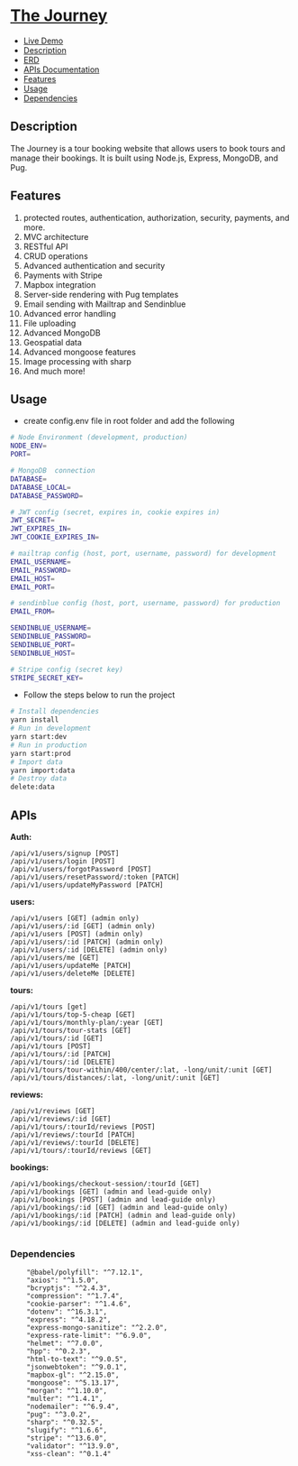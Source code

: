 # [The Journey](https://the-journey-q5g0.onrender.com/)

-   [Live Demo](https://the-journey-q5g0.onrender.com/)
-   [Description](#description)
-   [ERD](/docs/ERD-natours.md)
-   [APIs Documentation](#apis)
-   [Features](#features)
-   [Usage](#usage)
-   [Dependencies](#dependencies)

## Description

The Journey is a tour booking website that allows users to book tours and manage their bookings. It is built using Node.js, Express, MongoDB, and Pug.

## Features

1. protected routes, authentication, authorization, security, payments, and more.
2. MVC architecture
3. RESTful API
4. CRUD operations
5. Advanced authentication and security
6. Payments with Stripe
7. Mapbox integration
8. Server-side rendering with Pug templates
9. Email sending with Mailtrap and Sendinblue
10. Advanced error handling
11. File uploading
12. Advanced MongoDB
13. Geospatial data
14. Advanced mongoose features
15. Image processing with sharp
16. And much more!

## Usage

-   create config.env file in root folder and add the following

```bash
# Node Environment (development, production)
NODE_ENV=
PORT=

# MongoDB  connection
DATABASE=
DATABASE_LOCAL=
DATABASE_PASSWORD=

# JWT config (secret, expires in, cookie expires in)
JWT_SECRET=
JWT_EXPIRES_IN=
JWT_COOKIE_EXPIRES_IN=

# mailtrap config (host, port, username, password) for development
EMAIL_USERNAME=
EMAIL_PASSWORD=
EMAIL_HOST=
EMAIL_PORT=

# sendinblue config (host, port, username, password) for production
EMAIL_FROM=

SENDINBLUE_USERNAME=
SENDINBLUE_PASSWORD=
SENDINBLUE_PORT=
SENDINBLUE_HOST=

# Stripe config (secret key)
STRIPE_SECRET_KEY=

```

-   Follow the steps below to run the project

```bash
# Install dependencies
yarn install
# Run in development
yarn start:dev
# Run in production
yarn start:prod
# Import data
yarn import:data
# Destroy data
delete:data
```

## APIs

**Auth:**

```
/api/v1/users/signup [POST]
/api/v1/users/login [POST]
/api/v1/users/forgotPassword [POST]
/api/v1/users/resetPassword/:token [PATCH]
/api/v1/users/updateMyPassword [PATCH]
```

**users:**

```
/api/v1/users [GET] (admin only)
/api/v1/users/:id [GET] (admin only)
/api/v1/users [POST] (admin only)
/api/v1/users/:id [PATCH] (admin only)
/api/v1/users/:id [DELETE] (admin only)
/api/v1/users/me [GET]
/api/v1/users/updateMe [PATCH]
/api/v1/users/deleteMe [DELETE]
```

**tours:**

```
/api/v1/tours [get]
/api/v1/tours/top-5-cheap [GET]
/api/v1/tours/monthly-plan/:year [GET]
/api/v1/tours/tour-stats [GET]
/api/v1/tours/:id [GET]
/api/v1/tours [POST]
/api/v1/tours/:id [PATCH]
/api/v1/tours/:id [DELETE]
/api/v1/tours/tour-within/400/center/:lat, -long/unit/:unit [GET]
/api/v1/tours/distances/:lat, -long/unit/:unit [GET]
```

**reviews:**

```
/api/v1/reviews [GET]
/api/v1/reviews/:id [GET]
/api/v1/tours/:tourId/reviews [POST]
/api/v1/reviews/:tourId [PATCH]
/api/v1/reviews/:tourId [DELETE]
/api/v1/tours/:tourId/reviews [GET]
```

**bookings:**

```
/api/v1/bookings/checkout-session/:tourId [GET]
/api/v1/bookings [GET] (admin and lead-guide only)
/api/v1/bookings [POST] (admin and lead-guide only)
/api/v1/bookings/:id [GET] (admin and lead-guide only)
/api/v1/bookings/:id [PATCH] (admin and lead-guide only)
/api/v1/bookings/:id [DELETE] (admin and lead-guide only)


```

### Dependencies

```
    "@babel/polyfill": "^7.12.1",
    "axios": "^1.5.0",
    "bcryptjs": "^2.4.3",
    "compression": "^1.7.4",
    "cookie-parser": "^1.4.6",
    "dotenv": "^16.3.1",
    "express": "^4.18.2",
    "express-mongo-sanitize": "^2.2.0",
    "express-rate-limit": "^6.9.0",
    "helmet": "^7.0.0",
    "hpp": "^0.2.3",
    "html-to-text": "^9.0.5",
    "jsonwebtoken": "^9.0.1",
    "mapbox-gl": "^2.15.0",
    "mongoose": "^5.13.17",
    "morgan": "^1.10.0",
    "multer": "^1.4.1",
    "nodemailer": "^6.9.4",
    "pug": "^3.0.2",
    "sharp": "^0.32.5",
    "slugify": "^1.6.6",
    "stripe": "^13.6.0",
    "validator": "^13.9.0",
    "xss-clean": "^0.1.4"
```
